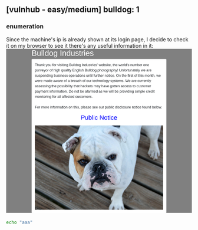 [vulnhub - easy/medium] bulldog: 1
----------------------------------

### enumeration
Since the machine's ip is already shown at its login page, I decide to check it on my browser to see it there's any useful information in it:
![bulldog 1](./images/bulldog-1.png)


```bash
echo "aaa"
```
